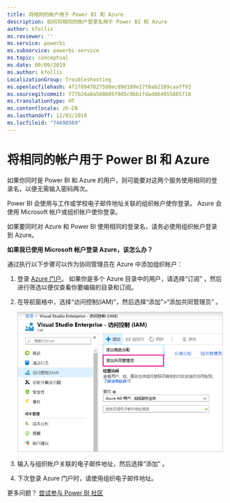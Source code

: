 ```yaml
---
title: 将相同的帐户用于 Power BI 和 Azure
description: 如何将相同的帐户登录名用于 Power BI 和 Azure
author: kfollis
ms.reviewer: ''
ms.service: powerbi
ms.subservice: powerbi-service
ms.topic: conceptual
ms.date: 09/09/2019
ms.author: kfollis
LocalizationGroup: Troubleshooting
ms.openlocfilehash: 4f1f8947827500ec89d189e17f8ab2189caaff93
ms.sourcegitcommit: f77b24a8a588605f005c9bb1fdad864955885718
ms.translationtype: HT
ms.contentlocale: zh-CN
ms.lasthandoff: 12/02/2019
ms.locfileid: "74698569"
---
```

# <a name="using-the-same-account-for-power-bi-and-azure"></a>将相同的帐户用于 Power BI 和 Azure

如果你同时是 Power BI 和 Azure 的用户，则可能要对这两个服务使用相同的登录名，以便无需输入密码两次。

Power BI 会使用与工作或学校电子邮件地址关联的组织帐户使你登录。  Azure 会使用 Microsoft 帐户或组织帐户使你登录。

如果要同时对 Azure 和 Power BI 使用相同的登录名，请务必使用组织帐户登录到 Azure。

**如果我已使用 Microsoft 帐户登录 Azure，该怎么办？**

通过执行以下步骤可以作为协同管理员在 Azure 中添加组织帐户：

1. 登录 [Azure 门户](https://portal.azure.com/)。 如果你是多个 Azure 目录中的用户，请选择“订阅”  ，然后进行筛选以便仅查看你要编辑的目录和订阅。

1. 在导航窗格中，选择“访问控制(IAM)”，然后选择“添加”\>“添加共同管理员”    。

    ![在 Azure 门户中添加共同管理员](media/service-admin-how-to-use-the-same-account-as-azure/add-co-administrator.png)

1. 输入与组织帐户关联的电子邮件地址，然后选择“添加”  。

1. 下次登录 Azure 门户时，请使用组织电子邮件地址。

更多问题？ [尝试参与 Power BI 社区](https://community.powerbi.com/)
